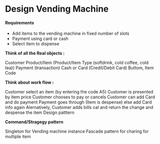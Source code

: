 # Design Vending Machine

#### Requirements

- Add items to the vending machine in fixed number of slots
- Payment using card or cash
- Select item to dispense


**Think of all the Real objects :**

Customer
Product/Item (Product/Item Type (softdrink, cold coffee, cold tea))
Payment (transaction)
Cash or Card (Credit/Debit Card)
Buttom,
Item Code

**Think about work flow :**

Customer select an item (by entering the code A5)
Customer is presented by item price
Customer chooses to pay or cancels
Customer can add Card and do payment
Payment goes through (Item is despense) else add Card info again
Alernatively, Customer adds bills cal and return the change and despense the item
Design patttern

**Command/Stragegy pattern**

Singleton for Vending machine instance
Fascade pattern for charing for multiple item